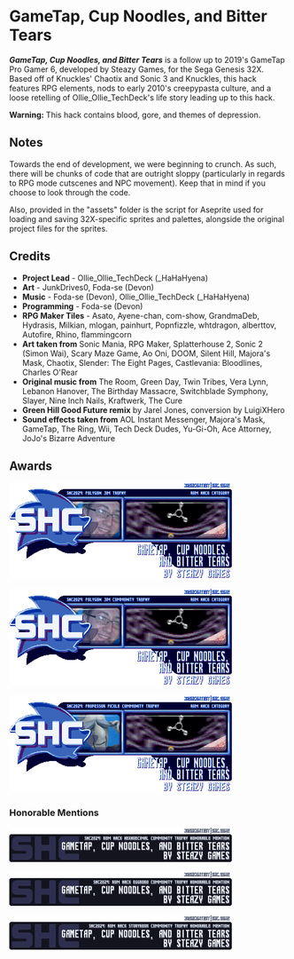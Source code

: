 # GameTap, Cup Noodles, and Bitter Tears

***GameTap, Cup Noodles, and Bitter Tears*** is a follow up to 2019's GameTap Pro Gamer 6, developed by Steazy Games, for the Sega Genesis 32X. Based off of Knuckles' Chaotix and Sonic 3 and Knuckles, this hack features RPG elements, nods to early 2010's creepypasta culture, and a loose retelling of Ollie_Ollie_TechDeck's life story leading up to this hack.

**Warning:** This hack contains blood, gore, and themes of depression.

## Notes

Towards the end of development, we were beginning to crunch. As such, there will be chunks of code that are outright sloppy (particularly in regards to RPG mode cutscenes and NPC movement). Keep that in mind if you choose to look through the code.

Also, provided in the "assets" folder is the script for Aseprite used for loading and saving 32X-specific sprites and palettes, alongside the original project files for the sprites.

## Credits
* **Project Lead** - Ollie_Ollie_TechDeck (_HaHaHyena)
* **Art** - JunkDrives0, Foda-se (Devon)
* **Music** - Foda-se (Devon), Ollie_Ollie_TechDeck (_HaHaHyena)
* **Programming** - Foda-se (Devon)
* **RPG Maker Tiles** - Asato, Ayene-chan, com-show, GrandmaDeb, Hydrasis, Milkian, mlogan, painhurt, Popnfizzle, whtdragon, alberttov, Autofire, Rhino, flammingcorn
* **Art taken from** Sonic Mania, RPG Maker, Splatterhouse 2, Sonic 2 (Simon Wai), Scary Maze Game, Ao Oni, DOOM, Silent Hill, Majora's Mask, Chaotix, Slender: The Eight Pages, Castlevania: Bloodlines, Charles O'Rear
* **Original music from** The Room, Green Day, Twin Tribes, Vera Lynn, Lebanon Hanover, The Birthday Massacre, Switchblade Symphony, Slayer, Nine Inch Nails, Kraftwerk, The Cure
* **Green Hill Good Future remix** by Jarel Jones, conversion by LuigiXHero
* **Sound effects taken from** AOL Instant Messenger, Majora's Mask, GameTap, The Ring, Wii, Tech Deck Dudes, Yu-Gi-Oh, Ace Attorney, JoJo's Bizarre Adventure

## Awards

![Polygon Jim Trophy](./assets/trophies/polygon_jim.png)

![Polygon Jim Community Trophy](./assets/trophies/polygon_jim_c.png)

![Professor Pickle Community Trophy](./assets/trophies/prof_pickle_c.png)

### Honorable Mentions

![Hexadecimal Community Trophy](./assets/trophies/honor_hex_c.png)

![Eggrobo Community Trophy](./assets/trophies/honor_eggrobo_c.png)

![Storybook Community Trophy](./assets/trophies/honor_storybook_c.png)
